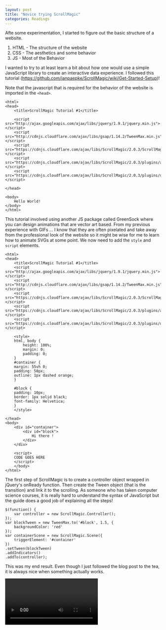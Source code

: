 ```yaml
---
layout: post
title: "Novice trying ScrollMagic"
categories: Readings
---
```


Afte some experimentation, I started to figure out the basic structure of a website.
1. HTML - The structure of the website
2. CSS - The aesthetics and some behavior
3. JS - Most of the Behavior

I wanted to try to at least learn a bit about how one would use a simple JavaScript library to create an interactive data experience.
I followed this tutorial (https://github.com/janpaepke/ScrollMagic/wiki/Get-Started-Setup)!

Note that the javascript that is required for the behavior of the website is imported in the `<head>`.
```
<html>
<head>
    <title>ScrollMagic Tutorial #1</title>
	
	<script src="http://ajax.googleapis.com/ajax/libs/jquery/1.9.1/jquery.min.js"></script>
    <script src="http://cdnjs.cloudflare.com/ajax/libs/gsap/1.14.2/TweenMax.min.js"></script>
    <script src="https://cdnjs.cloudflare.com/ajax/libs/ScrollMagic/2.0.3/ScrollMagic.js"></script>
    <script src="https://cdnjs.cloudflare.com/ajax/libs/ScrollMagic/2.0.3/plugins/animation.gsap.js"></script>
    <script src="https://cdnjs.cloudflare.com/ajax/libs/ScrollMagic/2.0.3/plugins/debug.addIndicators.js"></script>

</head>

<body>
    Hello World!
</body>
</html>
```

This tutorial involved using another JS package called GreenSock where you can design animations that are vector art based. From my previous experience with GIFs ... I know that they are often pixelated and take away from the professional look of the website so it might be wise for me to learn how to animate SVGs at some point.
We now need to add the `style` and `script` elements.

```
<html>
<head>
    <title>ScrollMagic Tutorial #1</title>
	<script src="http://ajax.googleapis.com/ajax/libs/jquery/1.9.1/jquery.min.js"></script>
    <script src="http://cdnjs.cloudflare.com/ajax/libs/gsap/1.14.2/TweenMax.min.js"></script>
    <script src="https://cdnjs.cloudflare.com/ajax/libs/ScrollMagic/2.0.3/ScrollMagic.js"></script>
    <script src="https://cdnjs.cloudflare.com/ajax/libs/ScrollMagic/2.0.3/plugins/animation.gsap.js"></script>
    <script src="https://cdnjs.cloudflare.com/ajax/libs/ScrollMagic/2.0.3/plugins/debug.addIndicators.js"></script>
    
    <style>
    html, body {
        height: 100%;
        margin: 0;
        padding: 0;
    }
    #container {
    margin: 55vh 0;
    padding: 50px;
    outline: 1px dashed orange;
	}

	#block {
    padding: 10px;
    border: 1px solid black;
    font-family: Helvetica;
	}
    </style>

</head>
<body>
    <div id="container">
        <div id="block">
            Hi there !
        </div>
    </div>
    
    <script>
    CODE GOES HERE
	</script>
    </body>
</html>
```

The first step of ScrollMagic is to create a controller object wrapped in jQuery's onReady function. Then create the Tween object (that is the transition) and link it to the scrolling. As someone who has taken computer science courses, it is really hard to understand the syntax of JavaScript but the guide does a good job of explaining all the steps!

```
$(function() {
    var controller = new ScrollMagic.Controller();
});
var blockTween = new TweenMax.to('#block', 1.5, {
    backgroundColor: 'red'
});
var containerScene = new ScrollMagic.Scene({
    triggerElement: '#container'
})
.setTween(blockTween)
.addIndicators()
.addTo(controller);
```

This was my end result. Even though I just followed the blog post to the tea, it is always nice when something actually works.

<video controls loop>
  <source src="" type="video/mp4">
  <video>
